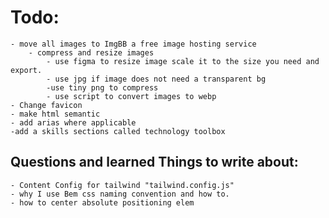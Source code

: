 # Todo:
    - move all images to ImgBB a free image hosting service
        - compress and resize images
            - use figma to resize image scale it to the size you need and export.
            - use jpg if image does not need a transparent bg 
            -use tiny png to compress 
            - use script to convert images to webp
    - Change favicon
    - make html semantic
    - add arias where applicable
    -add a skills sections called technology toolbox


## Questions and learned Things to write about:

    - Content Config for tailwind "tailwind.config.js" 
    - why I use Bem css naming convention and how to.
    - how to center absolute positioning elem